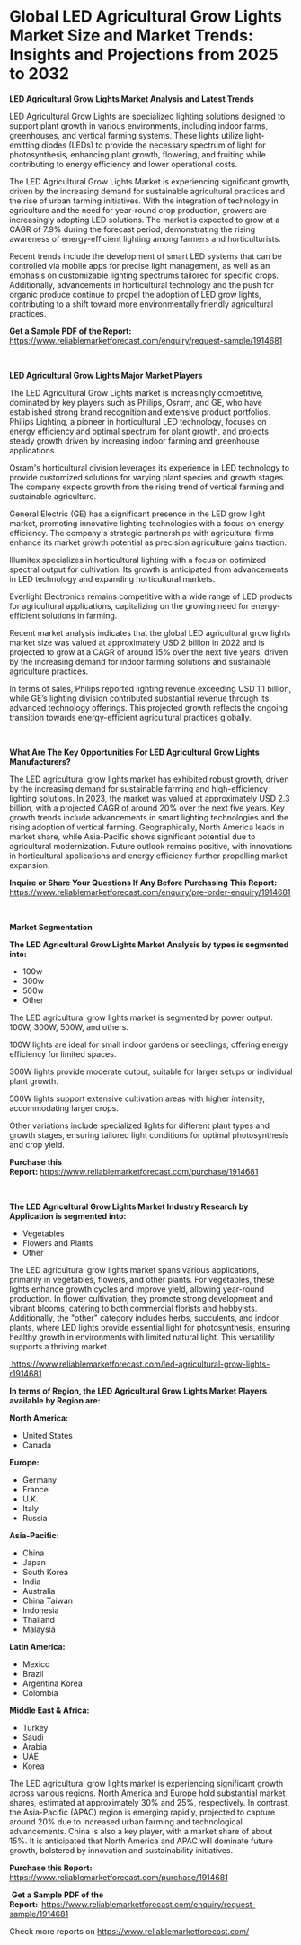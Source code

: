 <p><h1>Global LED Agricultural Grow Lights Market Size and Market Trends: Insights and Projections from 2025 to 2032</h1></p><p><strong>LED Agricultural Grow Lights Market Analysis and Latest Trends</strong></p>
<p><p>LED Agricultural Grow Lights are specialized lighting solutions designed to support plant growth in various environments, including indoor farms, greenhouses, and vertical farming systems. These lights utilize light-emitting diodes (LEDs) to provide the necessary spectrum of light for photosynthesis, enhancing plant growth, flowering, and fruiting while contributing to energy efficiency and lower operational costs.</p><p>The LED Agricultural Grow Lights Market is experiencing significant growth, driven by the increasing demand for sustainable agricultural practices and the rise of urban farming initiatives. With the integration of technology in agriculture and the need for year-round crop production, growers are increasingly adopting LED solutions. The market is expected to grow at a CAGR of 7.9% during the forecast period, demonstrating the rising awareness of energy-efficient lighting among farmers and horticulturists.</p><p>Recent trends include the development of smart LED systems that can be controlled via mobile apps for precise light management, as well as an emphasis on customizable lighting spectrums tailored for specific crops. Additionally, advancements in horticultural technology and the push for organic produce continue to propel the adoption of LED grow lights, contributing to a shift toward more environmentally friendly agricultural practices.</p></p>
<p><strong>Get a Sample PDF of the Report:&nbsp;</strong> <a href="https://www.reliablemarketforecast.com/enquiry/request-sample/1914681?utm_campaign=3182&utm_medium=2&utm_source=Github&utm_content=ia&utm_term=30032025&utm_id=led-agricultural-grow-lights">https://www.reliablemarketforecast.com/enquiry/request-sample/1914681</a></p>
<p>&nbsp;</p>
<p><strong>LED Agricultural Grow Lights Major Market Players</strong></p>
<p><p>The LED Agricultural Grow Lights market is increasingly competitive, dominated by key players such as Philips, Osram, and GE, who have established strong brand recognition and extensive product portfolios. Philips Lighting, a pioneer in horticultural LED technology, focuses on energy efficiency and optimal spectrum for plant growth, and projects steady growth driven by increasing indoor farming and greenhouse applications.</p><p>Osram's horticultural division leverages its experience in LED technology to provide customized solutions for varying plant species and growth stages. The company expects growth from the rising trend of vertical farming and sustainable agriculture.</p><p>General Electric (GE) has a significant presence in the LED grow light market, promoting innovative lighting technologies with a focus on energy efficiency. The company's strategic partnerships with agricultural firms enhance its market growth potential as precision agriculture gains traction.</p><p>Illumitex specializes in horticultural lighting with a focus on optimized spectral output for cultivation. Its growth is anticipated from advancements in LED technology and expanding horticultural markets.</p><p>Everlight Electronics remains competitive with a wide range of LED products for agricultural applications, capitalizing on the growing need for energy-efficient solutions in farming.</p><p>Recent market analysis indicates that the global LED agricultural grow lights market size was valued at approximately USD 2 billion in 2022 and is projected to grow at a CAGR of around 15% over the next five years, driven by the increasing demand for indoor farming solutions and sustainable agriculture practices.</p><p>In terms of sales, Philips reported lighting revenue exceeding USD 1.1 billion, while GE’s lighting division contributed substantial revenue through its advanced technology offerings. This projected growth reflects the ongoing transition towards energy-efficient agricultural practices globally.</p></p>
<p>&nbsp;</p>
<p><strong>What Are The Key Opportunities For LED Agricultural Grow Lights Manufacturers?</strong></p>
<p><p>The LED agricultural grow lights market has exhibited robust growth, driven by the increasing demand for sustainable farming and high-efficiency lighting solutions. In 2023, the market was valued at approximately USD 2.3 billion, with a projected CAGR of around 20% over the next five years. Key growth trends include advancements in smart lighting technologies and the rising adoption of vertical farming. Geographically, North America leads in market share, while Asia-Pacific shows significant potential due to agricultural modernization. Future outlook remains positive, with innovations in horticultural applications and energy efficiency further propelling market expansion.</p></p>
<p><strong>Inquire or Share Your Questions If Any Before Purchasing This Report:</strong> <a href="https://www.reliablemarketforecast.com/enquiry/pre-order-enquiry/1914681?utm_campaign=3182&utm_medium=2&utm_source=Github&utm_content=ia&utm_term=30032025&utm_id=led-agricultural-grow-lights">https://www.reliablemarketforecast.com/enquiry/pre-order-enquiry/1914681</a></p>
<p>&nbsp;</p>
<p><strong>Market Segmentation</strong></p>
<p><strong>The LED Agricultural Grow Lights Market Analysis by types is segmented into:</strong></p>
<p><ul><li>100w</li><li>300w</li><li>500w</li><li>Other</li></ul></p>
<p><p>The LED agricultural grow lights market is segmented by power output: 100W, 300W, 500W, and others. </p><p>100W lights are ideal for small indoor gardens or seedlings, offering energy efficiency for limited spaces. </p><p>300W lights provide moderate output, suitable for larger setups or individual plant growth. </p><p>500W lights support extensive cultivation areas with higher intensity, accommodating larger crops. </p><p>Other variations include specialized lights for different plant types and growth stages, ensuring tailored light conditions for optimal photosynthesis and crop yield.</p></p>
<p><strong>Purchase this Report:&nbsp;</strong><a href="https://www.reliablemarketforecast.com/purchase/1914681?utm_campaign=3182&utm_medium=2&utm_source=Github&utm_content=ia&utm_term=30032025&utm_id=led-agricultural-grow-lights">https://www.reliablemarketforecast.com/purchase/1914681</a></p>
<p>&nbsp;</p>
<p><strong>The LED Agricultural Grow Lights Market Industry Research by Application is segmented into:</strong></p>
<p><ul><li>Vegetables</li><li>Flowers and Plants</li><li>Other</li></ul></p>
<p><p>The LED agricultural grow lights market spans various applications, primarily in vegetables, flowers, and other plants. For vegetables, these lights enhance growth cycles and improve yield, allowing year-round production. In flower cultivation, they promote strong development and vibrant blooms, catering to both commercial florists and hobbyists. Additionally, the "other" category includes herbs, succulents, and indoor plants, where LED lights provide essential light for photosynthesis, ensuring healthy growth in environments with limited natural light. This versatility supports a thriving market.</p></p>
<p><a href="https://www.reliablemarketforecast.com/led-agricultural-grow-lights-r1914681?utm_campaign=3182&utm_medium=2&utm_source=Github&utm_content=ia&utm_term=30032025&utm_id=led-agricultural-grow-lights">&nbsp;https://www.reliablemarketforecast.com/led-agricultural-grow-lights-r1914681</a></p>
<p><strong>In terms of Region, the LED Agricultural Grow Lights Market Players available by Region are:</strong></p>
<p>
    <p> <strong> North America: </strong>
        <ul>
            <li>United States</li>
            <li>Canada</li>
        </ul>
        </p> 
    <p> <strong> Europe: </strong>
        <ul>
            <li>Germany</li>
            <li>France</li>
            <li>U.K.</li>
            <li>Italy</li>
            <li>Russia</li>
        </ul>
        </p> 
    <p> <strong> Asia-Pacific: </strong>
        <ul>
            <li>China</li>
            <li>Japan</li>
            <li>South Korea</li>
            <li>India</li>
            <li>Australia</li>
            <li>China Taiwan</li>
            <li>Indonesia</li>
            <li>Thailand</li>
            <li>Malaysia</li>
        </ul>
        </p> 
    <p> <strong> Latin America: </strong>
        <ul>
            <li>Mexico</li>
            <li>Brazil</li>
            <li>Argentina Korea</li>
            <li>Colombia</li>
        </ul>
        </p> 
    <p> <strong> Middle East & Africa: </strong>
        <ul>
            <li>Turkey</li>
            <li>Saudi</li>
            <li>Arabia</li>
            <li>UAE</li>
            <li>Korea</li>
        </ul>
    </p>
    </p>
<p><p>The LED agricultural grow lights market is experiencing significant growth across various regions. North America and Europe hold substantial market shares, estimated at approximately 30% and 25%, respectively. In contrast, the Asia-Pacific (APAC) region is emerging rapidly, projected to capture around 20% due to increased urban farming and technological advancements. China is also a key player, with a market share of about 15%. It is anticipated that North America and APAC will dominate future growth, bolstered by innovation and sustainability initiatives.</p></p>
<p><strong>Purchase this Report: </strong><a href="https://www.reliablemarketforecast.com/purchase/1914681?utm_campaign=3182&utm_medium=2&utm_source=Github&utm_content=ia&utm_term=30032025&utm_id=led-agricultural-grow-lights">https://www.reliablemarketforecast.com/purchase/1914681</a></p>
<p>&nbsp;<strong>Get a Sample PDF of the Report:&nbsp;&nbsp;</strong><a href="https://www.reliablemarketforecast.com/enquiry/request-sample/1914681?utm_campaign=3182&utm_medium=2&utm_source=Github&utm_content=ia&utm_term=30032025&utm_id=led-agricultural-grow-lights">https://www.reliablemarketforecast.com/enquiry/request-sample/1914681</a></p>
<p><strong></strong></p>
<p>Check more reports on <a href="https://www.reliablemarketforecast.com/?utm_campaign=3182&utm_medium=2&utm_source=Github&utm_content=ia&utm_term=30032025&utm_id=led-agricultural-grow-lights">https://www.reliablemarketforecast.com/</a></p>